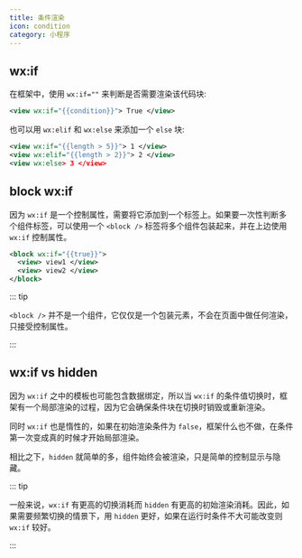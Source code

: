 ```yaml
---
title: 条件渲染
icon: condition
category: 小程序
---
```


## wx:if

在框架中，使用 `wx:if=""` 来判断是否需要渲染该代码块:

```xml
<view wx:if="{{condition}}"> True </view>
```

也可以用 `wx:elif` 和 `wx:else` 来添加一个 `else` 块:

```xml
<view wx:if="{{length > 5}}"> 1 </view>
<view wx:elif="{{length > 2}}"> 2 </view>
<view wx:else> 3 </view>
```

## block wx:if

因为 `wx:if` 是一个控制属性，需要将它添加到一个标签上。如果要一次性判断多个组件标签，可以使用一个 `<block />` 标签将多个组件包装起来，并在上边使用 `wx:if` 控制属性。

```xml
<block wx:if="{{true}}">
  <view> view1 </view>
  <view> view2 </view>
</block>
```

::: tip

`<block />` 并不是一个组件，它仅仅是一个包装元素，不会在页面中做任何渲染，只接受控制属性。

:::

## wx:if vs hidden

因为 `wx:if` 之中的模板也可能包含数据绑定，所以当 `wx:if` 的条件值切换时，框架有一个局部渲染的过程，因为它会确保条件块在切换时销毁或重新渲染。

同时 `wx:if` 也是惰性的，如果在初始渲染条件为 `false`，框架什么也不做，在条件第一次变成真的时候才开始局部渲染。

相比之下，`hidden` 就简单的多，组件始终会被渲染，只是简单的控制显示与隐藏。

::: tip

一般来说，`wx:if` 有更高的切换消耗而 `hidden` 有更高的初始渲染消耗。因此，如果需要频繁切换的情景下，用 `hidden` 更好，如果在运行时条件不大可能改变则 `wx:if` 较好。

:::
